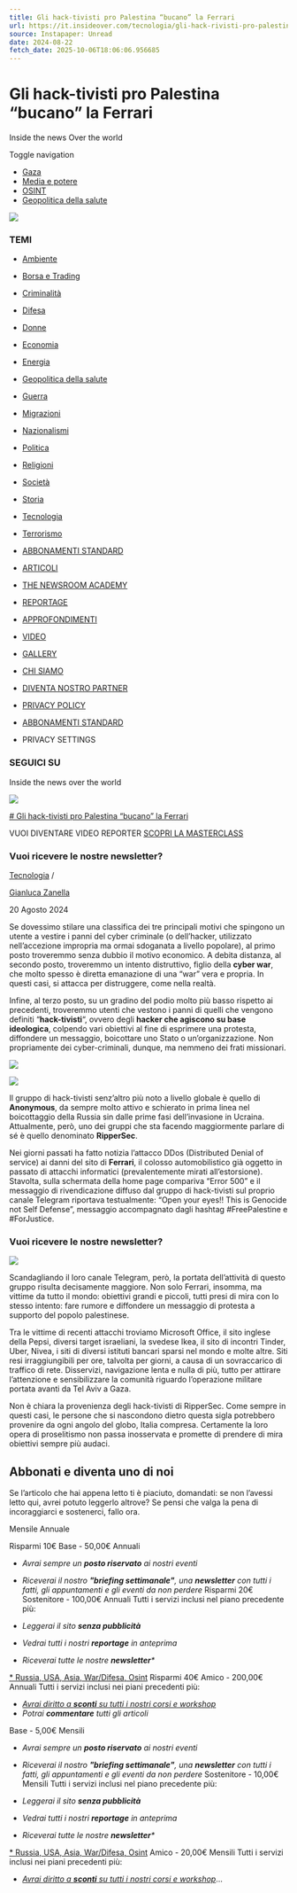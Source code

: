```yaml
---
title: Gli hack-tivisti pro Palestina “bucano” la Ferrari
url: https://it.insideover.com/tecnologia/gli-hack-rivisti-pro-palestina-bucano-la-ferrari.html
source: Instapaper: Unread
date: 2024-08-22
fetch_date: 2025-10-06T18:06:06.956685
---
```


# Gli hack-tivisti pro Palestina “bucano” la Ferrari

Inside the news Over the world

Toggle navigation

* [Gaza](https://it.insideover.com/topic/guerra-di-gaza)
* [Media e potere](https://it.insideover.com/topic/media-potere)
* [OSINT](https://it.insideover.com/topic/osint)
* [Geopolitica della salute](https://it.insideover.com/topic/geopolitica-della-salute)

![](https://it.insideover.com/wp-content/themes/insideover/dist/images/x.png)

### TEMI

* [Ambiente](https://it.insideover.com/category/ambiente)
* [Borsa e Trading](https://it.insideover.com/category/investimenti-e-trading)
* [Criminalità](https://it.insideover.com/category/criminalita)
* [Difesa](https://it.insideover.com/category/difesa)
* [Donne](https://it.insideover.com/category/donne)
* [Economia](https://it.insideover.com/category/economia)
* [Energia](https://it.insideover.com/category/energia)
* [Geopolitica della salute](https://it.insideover.com/category/geopolitica-della-salute)
* [Guerra](https://it.insideover.com/category/guerra)
* [Migrazioni](https://it.insideover.com/category/migrazioni)
* [Nazionalismi](https://it.insideover.com/category/nazionalismi)
* [Politica](https://it.insideover.com/category/politica)
* [Religioni](https://it.insideover.com/category/religioni)
* [Società](https://it.insideover.com/category/societa)
* [Storia](https://it.insideover.com/category/storia)
* [Tecnologia](https://it.insideover.com/category/tecnologia)
* [Terrorismo](https://it.insideover.com/category/terrorismo)

* [ABBONAMENTI STANDARD](https://it.insideover.com/abbonamenti-standard)
* [ARTICOLI](https://it.insideover.com/articoli)
* [THE NEWSROOM ACADEMY](https://it.insideover.com/academy)
* [REPORTAGE](https://it.insideover.com/reportage)
* [APPROFONDIMENTI](https://it.insideover.com/schede)
* [VIDEO](https://it.insideover.com/video)
* [GALLERY](https://it.insideover.com/gallery)

* [CHI SIAMO](https://it.insideover.com/chi-siamo)
* [DIVENTA NOSTRO PARTNER](https://it.insideover.com/diventa-nostro-partner)
* [PRIVACY POLICY](https://it.insideover.com/privacy-policy)
* [ABBONAMENTI STANDARD](https://it.insideover.com/abbonamenti-standard)

* PRIVACY SETTINGS

### SEGUICI SU

Inside the news over the world

![](https://media.insideover.com/wp-content/uploads/2024/08/OVERCOME_20240820104847902_b00a1e9023acd7f22f2bb32f018d9896.jpg)

[# Gli hack-tivisti pro Palestina “bucano” la Ferrari](https://it.insideover.com/tecnologia/gli-hack-rivisti-pro-palestina-bucano-la-ferrari.html "Gli hack-tivisti pro Palestina “bucano” la Ferrari")

VUOI DIVENTARE VIDEO REPORTER [SCOPRI LA MASTERCLASS](https://it.insideover.com/course-landing/masterclass-di-specializzazione-in-video-reportage-e-documentario-giornalistico-2)

### Vuoi ricevere le nostre newsletter?

[Tecnologia](https://it.insideover.com/category/tecnologia) /

[Gianluca Zanella](https://it.insideover.com/autore/gianluca-zanella)

20 Agosto 2024

Se dovessimo stilare una classifica dei tre principali motivi che spingono un utente a vestire i panni del cyber criminale (o dell’hacker, utilizzato nell’accezione impropria ma ormai sdoganata a livello popolare), al primo posto troveremmo senza dubbio il motivo economico. A debita distanza, al secondo posto, troveremmo un intento distruttivo, figlio della **cyber war**, che molto spesso è diretta emanazione di una “war” vera e propria. In questi casi, si attacca per distruggere, come nella realtà.

Infine, al terzo posto, su un gradino del podio molto più basso rispetto ai precedenti, troveremmo utenti che vestono i panni di quelli che vengono definiti “**hack-tivisti**“, ovvero degli **hacker che agiscono su base ideologica**, colpendo vari obiettivi al fine di esprimere una protesta, diffondere un messaggio, boicottare uno Stato o un’organizzazione. Non propriamente dei cyber-criminali, dunque, ma nemmeno dei frati missionari.

[![](https://media.insideover.com/wp-content/uploads/2025/01/STRIP-Desktop-3.jpg)](https://it.insideover.com/abbonamenti-standard)

[![](https://media.insideover.com/wp-content/uploads/2025/01/STRIP-Mobile-3.jpg)](https://it.insideover.com/abbonamenti-standard)

Il gruppo di hack-tivisti senz’altro più noto a livello globale è quello di **Anonymous**, da sempre molto attivo e schierato in prima linea nel boicottaggio della Russia sin dalle prime fasi dell’invasione in Ucraina. Attualmente, però, uno dei gruppi che sta facendo maggiormente parlare di sé è quello denominato **RipperSec**.

Nei giorni passati ha fatto notizia l’attacco DDos (Distributed Denial of service) ai danni del sito di **Ferrari**, il colosso automobilistico già oggetto in passato di attacchi informatici (prevalentemente mirati all’estorsione). Stavolta, sulla schermata della home page compariva “Error 500” e il messaggio di rivendicazione diffuso dal gruppo di hack-tivisti sul proprio canale Telegram riportava testualmente: “Open your eyes!! This is Genocide not Self Defense”, messaggio accompagnato dagli hashtag #FreePalestine e #ForJustice.

### Vuoi ricevere le nostre newsletter?

![](https://media.insideover.com/wp-content/uploads/2024/08/Screenshot_20240820-0808342.png)

Scandagliando il loro canale Telegram, però, la portata dell’attività di questo gruppo risulta decisamente maggiore. Non solo Ferrari, insomma, ma vittime da tutto il mondo: obiettivi grandi e piccoli, tutti presi di mira con lo stesso intento: fare rumore e diffondere un messaggio di protesta a supporto del popolo palestinese.

Tra le vittime di recenti attacchi troviamo Microsoft Office, il sito inglese della Pepsi, diversi target israeliani, la svedese Ikea, il sito di incontri Tinder, Uber, Nivea, i siti di diversi istituti bancari sparsi nel mondo e molte altre. Siti resi irraggiungibili per ore, talvolta per giorni, a causa di un sovraccarico di traffico di rete. Disservizi, navigazione lenta e nulla di più, tutto per attirare l’attenzione e sensibilizzare la comunità riguardo l’operazione militare portata avanti da Tel Aviv a Gaza.

Non è chiara la provenienza degli hack-tivisti di RipperSec. Come sempre in questi casi, le persone che si nascondono dietro questa sigla potrebbero provenire da ogni angolo del globo, Italia compresa. Certamente la loro opera di proselitismo non passa inosservata e promette di prendere di mira obiettivi sempre più audaci.

## Abbonati e diventa uno di noi

Se l’articolo che hai appena letto ti è piaciuto, domandati: se non l’avessi letto qui, avrei potuto leggerlo altrove? Se pensi che valga la pena di incoraggiarci e sostenerci, fallo ora.

Mensile  Annuale

Risparmi 10€    Base - 50,00€ Annuali

* *Avrai sempre un **posto riservato** ai nostri eventi*
* *Riceverai il nostro **"briefing settimanale"**, una **newsletter** con tutti i fatti, gli appuntamenti e gli eventi da non perdere*
   Risparmi 20€    Sostenitore - 100,00€ Annuali
   Tutti i servizi inclusi nel piano precedente più:

* *Leggerai il sito **senza pubblicità***
* *Vedrai tutti i nostri **reportage** in anteprima*
* *Riceverai tutte le nostre **newsletter**\**

[\* Russia, USA, Asia, War/Difesa, Osint](/iscriviti-alla-newsletter "iscriviti alla newsletter")    Risparmi 40€    Amico - 200,00€ Annuali
   Tutti i servizi inclusi nei piani precedenti più:

* *[Avrai diritto a **sconti** su tutti i nostri corsi e workshop](/academy "title")*
* *Potrai **commentare** tutti gli articoli*

Base - 5,00€ Mensili

* *Avrai sempre un **posto riservato** ai nostri eventi*
* *Riceverai il nostro **"briefing settimanale"**, una **newsletter** con tutti i fatti, gli appuntamenti e gli eventi da non perdere*
      Sostenitore - 10,00€ Mensili
   Tutti i servizi inclusi nel piano precedente più:

* *Leggerai il sito **senza pubblicità***
* *Vedrai tutti i nostri **reportage** in anteprima*
* *Riceverai tutte le nostre **newsletter**\**

[\* Russia, USA, Asia, War/Difesa, Osint](/iscriviti-alla-newsletter "iscriviti alla newsletter")       Amico - 20,00€ Mensili
   Tutti i servizi inclusi nei piani precedenti più:

* *[Avrai diritto a **sconti** su tutti i nostri corsi e workshop](/academy "title")*...